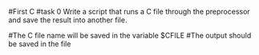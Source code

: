 #First C 
#task 0 Write a script that runs a C file through the preprocessor and save the result into another file.

#The C file name will be saved in the variable $CFILE
#The output should be saved in the file 
